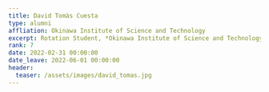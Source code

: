 ```yaml
---
title: David Tomàs Cuesta
type: alumni
affliation: Okinawa Institute of Science and Technology
excerpt: Rotation Student, *Okinawa Institute of Science and Technology*
rank: 7
date: 2022-02-31 00:00:00
date_leave: 2022-06-01 00:00:00
header:
  teaser: /assets/images/david_tomas.jpg
---
```

